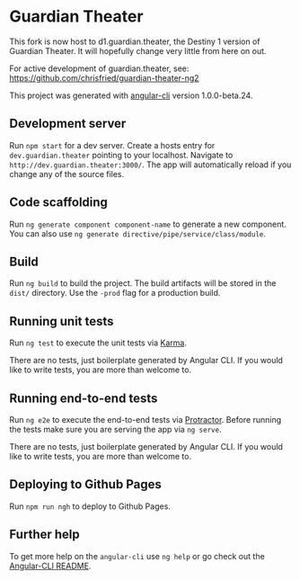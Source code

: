 # Guardian Theater

This fork is now host to d1.guardian.theater, the Destiny 1 version of Guardian Theater. It will hopefully change very little from here on out.

For active development of guardian.theater, see: https://github.com/chrisfried/guardian-theater-ng2

This project was generated with [angular-cli](https://github.com/angular/angular-cli) version 1.0.0-beta.24.

## Development server
Run `npm start` for a dev server. Create a hosts entry for `dev.guardian.theater` pointing to your localhost. Navigate to `http://dev.guardian.theater:3000/`. The app will automatically reload if you change any of the source files.

## Code scaffolding

Run `ng generate component component-name` to generate a new component. You can also use `ng generate directive/pipe/service/class/module`.

## Build

Run `ng build` to build the project. The build artifacts will be stored in the `dist/` directory. Use the `-prod` flag for a production build.

## Running unit tests

Run `ng test` to execute the unit tests via [Karma](https://karma-runner.github.io).

There are no tests, just boilerplate generated by Angular CLI. If you would like to write tests, you are more than welcome to.

## Running end-to-end tests

Run `ng e2e` to execute the end-to-end tests via [Protractor](http://www.protractortest.org/).
Before running the tests make sure you are serving the app via `ng serve`.

There are no tests, just boilerplate generated by Angular CLI. If you would like to write tests, you are more than welcome to.

## Deploying to Github Pages

Run `npm run ngh` to deploy to Github Pages.

## Further help

To get more help on the `angular-cli` use `ng help` or go check out the [Angular-CLI README](https://github.com/angular/angular-cli/blob/master/README.md).
